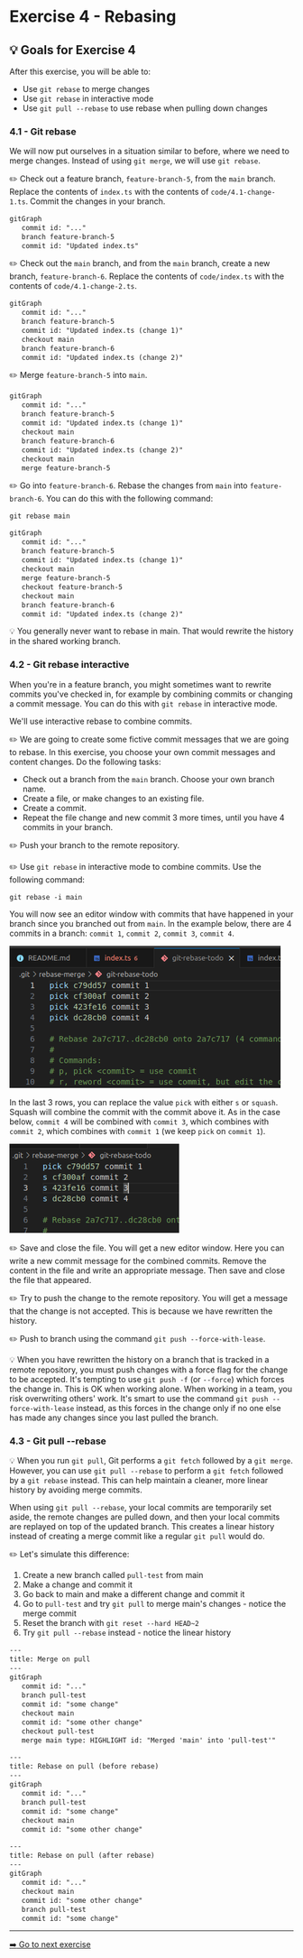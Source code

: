 # Exercise 4 - Rebasing

## :bulb: Goals for Exercise 4

After this exercise, you will be able to:

- Use `git rebase` to merge changes
- Use `git rebase` in interactive mode
- Use `git pull --rebase` to use rebase when pulling down changes

### 4.1 - Git rebase

We will now put ourselves in a situation similar to before, where we need to merge changes. Instead of using `git merge`, we will use `git rebase`.

:pencil2: Check out a feature branch, `feature-branch-5`, from the `main` branch. Replace the contents of `index.ts` with the contents of `code/4.1-change-1.ts`. Commit the changes in your branch.

```mermaid
gitGraph
   commit id: "..."
   branch feature-branch-5
   commit id: "Updated index.ts"
```

:pencil2: Check out the `main` branch, and from the `main` branch, create a new branch, `feature-branch-6`. Replace the contents of `code/index.ts` with the contents of `code/4.1-change-2.ts`.

```mermaid
gitGraph
   commit id: "..."
   branch feature-branch-5
   commit id: "Updated index.ts (change 1)"
   checkout main
   branch feature-branch-6
   commit id: "Updated index.ts (change 2)"
```

:pencil2: Merge `feature-branch-5` into `main`.

```mermaid
gitGraph
   commit id: "..."
   branch feature-branch-5
   commit id: "Updated index.ts (change 1)"
   checkout main
   branch feature-branch-6
   commit id: "Updated index.ts (change 2)"
   checkout main
   merge feature-branch-5
```

:pencil2: Go into `feature-branch-6`. Rebase the changes from `main` into `feature-branch-6`. You can do this with the following command:

```
git rebase main
```

```mermaid
gitGraph
   commit id: "..."
   branch feature-branch-5
   commit id: "Updated index.ts (change 1)"
   checkout main
   merge feature-branch-5
   checkout feature-branch-5
   checkout main
   branch feature-branch-6
   commit id: "Updated index.ts (change 2)"
```

:bulb: You generally never want to rebase in main. That would rewrite the history in the shared working branch.

### 4.2 - Git rebase interactive
When you're in a feature branch, you might sometimes want to rewrite commits you've checked in, for example by combining commits or changing a commit message. You can do this with `git rebase` in interactive mode.

We'll use interactive rebase to combine commits.

:pencil2: We are going to create some fictive commit messages that we are going to rebase. In this exercise, you choose your own commit messages and content changes. Do the following tasks: 
- Check out a branch from the `main` branch. Choose your own branch name.
- Create a file, or make changes to an existing file.
- Create a commit.
- Repeat the file change and new commit 3 more times, until you have 4 commits in your branch.

:pencil2: Push your branch to the remote repository.

:pencil2: Use `git rebase` in interactive mode to combine commits. Use the following command:

```
git rebase -i main
```

You will now see an editor window with commits that have happened in your branch since you branched out from `main`. In the example below, there are 4 commits in a branch: `commit 1`, `commit 2`, `commit 3`, `commit 4`.

![alt text](image.png)

In the last 3 rows, you can replace the value `pick` with either `s` or `squash`. Squash will combine the commit with the commit above it. As in the case below, `commit 4` will be combined with `commit 3`, which combines with `commit 2`, which combines with `commit 1` (we keep `pick` on `commit 1`).

![alt text](image-1.png)

:pencil2: Save and close the file. You will get a new editor window. Here you can write a new commit message for the combined commits. Remove the content in the file and write an appropriate message. Then save and close the file that appeared.

:pencil2: Try to push the change to the remote repository. You will get a message that the change is not accepted. This is because we have rewritten the history.

:pencil2: Push to branch using the command `git push --force-with-lease`.

:bulb: When you have rewritten the history on a branch that is tracked in a remote repository, you must push changes with a force flag for the change to be accepted. It's tempting to use `git push -f` (or `--force`) which forces the change in. This is OK when working alone. When working in a team, you risk overwriting others' work. It's smart to use the command `git push --force-with-lease` instead, as this forces in the change only if no one else has made any changes since you last pulled the branch.

### 4.3 - Git pull --rebase

:bulb: When you run `git pull`, Git performs a `git fetch` followed by a `git merge`. However, you can use `git pull --rebase` to perform a `git fetch` followed by a `git rebase` instead. This can help maintain a cleaner, more linear history by avoiding merge commits.

When using `git pull --rebase`, your local commits are temporarily set aside, the remote changes are pulled down, and then your local commits are replayed on top of the updated branch. This creates a linear history instead of creating a merge commit like a regular `git pull` would do.

:pencil2:  Let's simulate this difference:
1. Create a new branch called `pull-test` from main
2. Make a change and commit it
3. Go back to main and make a different change and commit it
4. Go to `pull-test` and try `git pull` to merge main's changes - notice the merge commit
5. Reset the branch with `git reset --hard HEAD~2`
6. Try `git pull --rebase` instead - notice the linear history


```mermaid
---
title: Merge on pull
---
gitGraph
   commit id: "..."
   branch pull-test
   commit id: "some change"
   checkout main
   commit id: "some other change"
   checkout pull-test
   merge main type: HIGHLIGHT id: "Merged 'main' into 'pull-test'"
```

```mermaid
---
title: Rebase on pull (before rebase)
---
gitGraph
   commit id: "..."
   branch pull-test
   commit id: "some change"
   checkout main
   commit id: "some other change"
```

```mermaid
---
title: Rebase on pull (after rebase)
---
gitGraph
   commit id: "..."
   checkout main
   commit id: "some other change"
   branch pull-test
   commit id: "some change"
```


---

[:arrow_right: Go to next exercise](../exercise-5/README.md)
